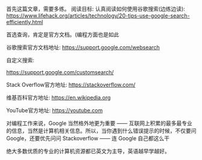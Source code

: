 首先这篇文章，需要多练。
阅读目标:
认真阅读如何使用谷歌搜索(边练边读):
https://www.lifehack.org/articles/technology/20-tips-use-google-search-efficiently.html


首选查询，肯定是官方文档。(编程方面也是如此

谷歌搜索官方文档地址:
https://support.google.com/websearch

自定义搜索:

https://support.google.com/customsearch/

Stack Overflow官方地址:
https://stackoverflow.com/

维基百科官方地址:
https://en.wikipedia.org

YouTube官方地址:
https://youtube.com

对编程工作来说，Google 当然格外地更为重要 —— 互联网上积累的最多最专业的信息，当然是计算机相关信息。所以，当你遇到什么错误提示的时候，不仅要问 Google，还要优先问问 Stackoverflow —— 连 Google 自己都这么干





绝大多数优质的专业的计算机资源都已英文为主导，英语越早学越好。